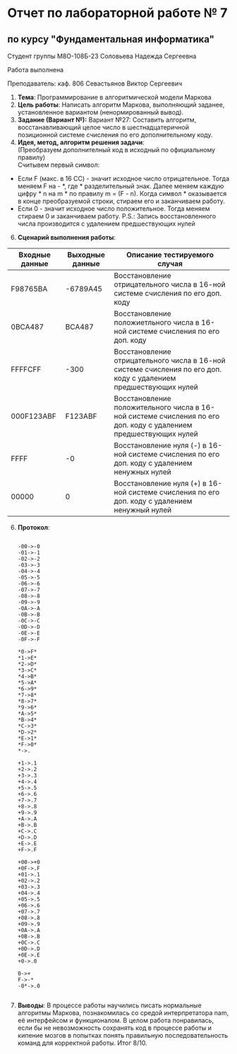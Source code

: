 # Отчет по лабораторной работе № 7
## по курсу "Фундаментальная информатика"

Студент группы М8О-108Б-23 Соловьева Надежда Сергеевна

Работа выполнена 

Преподаватель: каф. 806 Севастьянов Виктор Сергеевич

1. **Тема**: Программирование в алгоритмической модели Маркова
2. **Цель работы**: Написать алгоритм Маркова, выполняющий заданее, установленное вариантом (ненормированный вывод).
3. **Задание (Вариант №):** Вариант №27: Составить алгоритм, восстанавливающий целое число в шестнадцатеричной позиционной системе счисления по его дополнительному коду.
4. **Идея, метод, алгоритм решения задачи**:  
   (Преобразуем дополнителный код в исходный по официальному правилу)  
   Считывем первый символ:  
- Если F (макс. в 16 СС) - значит исходное число отрицательное. Тогда меняем F на - *, где * разделительный знак. Далее меняем каждую цифру * n на m * по правилу m = (F - n). Когда символ * оказывается в конце преобразуемой строки, стираем его и заканчиваем работу.  
- Если 0 - значит исходное число положительное. Тогда меняем стираем 0 и заканчиваем работу.
  P.S.: Запись восстановленного числа производится с удалением предшествующих нулей
      
6. **Сценарий выполнения работы**:

| Входные данные | Выходные данные | Описание тестируемого случая                                                                                     |
|----------------|-----------------|------------------------------------------------------------------------------------------------------------------|
| F98765BA       | -6789A45        | Восстановление отрицательного числа в 16-ной системе счисления по его доп. коду                                  |  
| 0BCA487        | BCA487          | Восстановление положиетльного числа в 16-ной системе счисления по его доп. коду                                  | 
| FFFFCFF        | -300            | Восстановление отрицательного числа в 16-ной системе счисления по его доп. коду с удалением предшествующих нулей |
| 000F123ABF     | F123ABF         | Восстановление положительного числа в 16-ной системе счисления по его доп. коду с удалением предшествующих нулей |
| FFFF           | -0              | Восстановление нуля (-) в 16-ной системе счисления по его доп. коду с удалением ненужных нулей                   | 
| 00000          | 0               | Восстановление нуля (+) в 16-ной системе счисления по его доп. коду с удалением ненужный нулей                   |   


6. **Протокол**:
   ```
    
   -00->-0
   -01->-1
   -02->-2
   -03->-3
   -04->-4
   -05->-5
   -06->-6
   -07->-7
   -08->-8
   -09->-9
   -0A->-A
   -0B->-B
   -0C->-C
   -0D->-D
   -0E->-E
   -0F->-F
   
   *0->F*
   *1->E*
   *2->D*
   *3->C*
   *4->B*
   *5->A*
   *6->9*
   *7->8*
   *8->7*
   *9->6*
   *A->5*
   *B->4*
   *C->3*
   *D->2*
   *E->1*
   *F->0*
   *->.
   
   +1->.1
   +2->.2
   +3->.3
   +4->.4
   +5->.5
   +6->.6
   +7->.7
   +8->.8
   +9->.9
   +A->.A
   +B->.B
   +C->.C
   +D->.D
   +E->.E
   +F->.F
   
   +00->+0
   +0F->.F
   +01->.1
   +02->.2
   +03->.3
   +04->.4
   +05->.5
   +06->.6
   +07->.7
   +08->.8
   +09->.9
   +0A->.A
   +0B->.B
   +0C->.C
   +0D->.D 
   +0E->.E
   +0->.0
   
   0->+
   F->-*
   -0*->.0


8. **Выводы**: В процессе работы научились писать нормальные алгоритмы Маркова, познакомилась со средой интерпретатора nam, её интерфейсом и функционалом. В целом работа понравилась, если бы не невозможность сохранять код в процессе работы и кипение мозгов в попытках понять правильную последовательность команд для корректной работы.
Итог 8/10.
